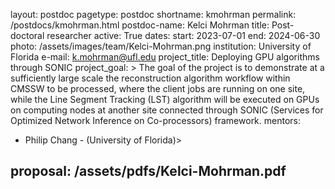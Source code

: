 layout: postdoc
pagetype: postdoc
shortname: kmohrman
permalink: /postdocs/kmohrman.html
postdoc-name: Kelci Mohrman
title: Post-doctoral researcher
active: True
dates:
  start: 2023-07-01
  end: 2024-06-30
photo: /assets/images/team/Kelci-Mohrman.png
institution: University of Florida
e-mail: k.mohrman@ufl.edu
project_title: Deploying GPU algorithms through SONIC
project_goal: >
    The goal of the project is to demonstrate at a sufficiently large scale the reconstruction algorithm workflow within CMSSW to be processed, where the client jobs are running on one site, while the Line Segment Tracking (LST) algorithm will be executed on GPUs on computing nodes at another site connected through SONIC (Services for Optimized Network Inference on Co-processors) framework.
mentors:
  - Philip Chang - (University of Florida)>

proposal: /assets/pdfs/Kelci-Mohrman.pdf
---
